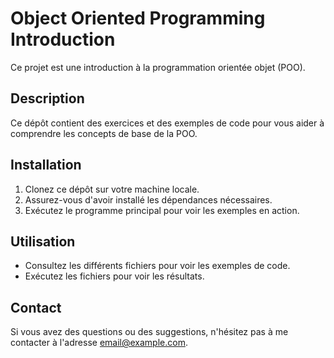 # Object Oriented Programming Introduction

Ce projet est une introduction à la programmation orientée objet (POO).

## Description

Ce dépôt contient des exercices et des exemples de code pour vous aider à comprendre les concepts de base de la POO.

## Installation

1. Clonez ce dépôt sur votre machine locale.
2. Assurez-vous d'avoir installé les dépendances nécessaires.
3. Exécutez le programme principal pour voir les exemples en action.

## Utilisation

- Consultez les différents fichiers pour voir les exemples de code.
- Exécutez les fichiers pour voir les résultats.


## Contact

Si vous avez des questions ou des suggestions, n'hésitez pas à me contacter à l'adresse email@example.com.

